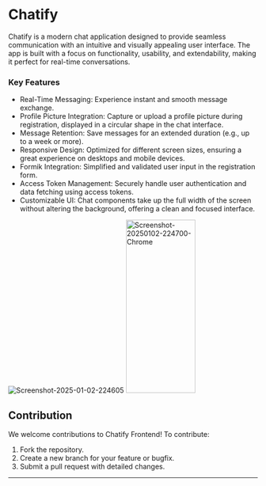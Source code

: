 <h1>Chatify</h1>
Chatify is a modern chat application designed to provide seamless communication with an intuitive and visually appealing user interface. The app is built with a focus on functionality, usability, and extendability, making it perfect for real-time conversations.</br>
<h3>Key Features</h3>
  
<ul>
<li>
Real-Time Messaging: Experience instant and smooth message exchange.
</li>
  <li>
Profile Picture Integration: Capture or upload a profile picture during registration, displayed in a circular shape in the chat interface.  
  </li>
  <li>
Message Retention: Save messages for an extended duration (e.g., up to a week or more).
  </li>
  <li>
Responsive Design: Optimized for different screen sizes, ensuring a great experience on desktops and mobile devices.
    
  </li>
  <li>
Formik Integration: Simplified and validated user input in the registration form.
    
  </li>
  <li>
Access Token Management: Securely handle user authentication and data fetching using access tokens.
    
  </li>
  <li>   
Customizable UI: Chat components take up the full width of the screen without altering the background, offering a clean and focused interface. 
  </li>
</ul>
<div>
<img src="https://i.ibb.co/8DN3FkS/Screenshot-2025-01-02-224605.png" alt="Screenshot-2025-01-02-224605" border="0">
<img src="https://i.ibb.co/9wbn62P/Screenshot-20250102-224700-Chrome.jpg" alt="Screenshot-20250102-224700-Chrome" border="0" height="350px" width="140px" />
</div>

## Contribution

We welcome contributions to Chatify Frontend! To contribute:
1. Fork the repository.
2. Create a new branch for your feature or bugfix.
3. Submit a pull request with detailed changes.

---
